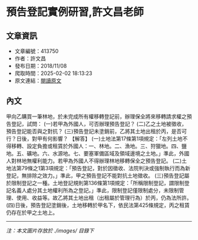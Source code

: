 # 預告登記實例研習,許文昌老師

## 文章資訊
- 文章編號：413750
- 作者：許文昌
- 發布日期：2018/11/08
- 爬取時間：2025-02-02 18:13:23
- 原文連結：[閱讀原文](https://real-estate.get.com.tw/Columns/detail.aspx?no=413750)

## 內文
甲向乙購買一筆林地，於未完成所有權移轉登記前，辦理保全將來移轉請求權之預告登記，試問：
(一)若甲為外國人，可否辦理預告登記？
(二)乙之土地被徵收，預告登記能否與之對抗？
(三)預告登記未塗銷前，乙將其土地出租於丙，是否可行？日後，對甲有何影響？
【解答】
(一)土地法第17條第1項規定：「左列土地不得移轉、設定負擔或租賃於外國人：一、林地。二、漁地。三、狩獵地。四、鹽地。五、礦地。六、水源地。七、要塞軍備區域及領域邊境之土地。」準此，外國人對林地無權利能力。若甲為外國人不得辦理林地移轉保全之預告登記。
(二)土地法第79條之1第3項規定：「預告登記，對於因徵收、法院判決或強制執行而為新登記，無排除之效力。」準此，甲之預告登記不能對抗土地徵收。
(三)預告登記屬於限制登記之一種。土地登記規則第136條第1項規定：「所稱限制登記，謂限制登記名義人處分其土地權利所為之登記。」準此，限制登記僅限制處分，未限制管理、使用、收益等。故乙將其土地出租（出租屬於管理行為）於丙，仍為法所許。
(四)日後，預告登記塗銷後，土地移轉於甲名下，依民法第425條規定，丙之租賃仍存在於甲之土地上。

---
*注：本文圖片存放於 ./images/ 目錄下*
